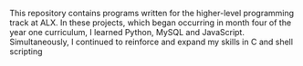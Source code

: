 This repository contains programs written for the higher-level programming track at ALX. In these projects, which began occurring in month four of the year one curriculum, I learned Python, MySQL and JavaScript. Simultaneously, I continued to reinforce and expand my skills in C and shell scripting
